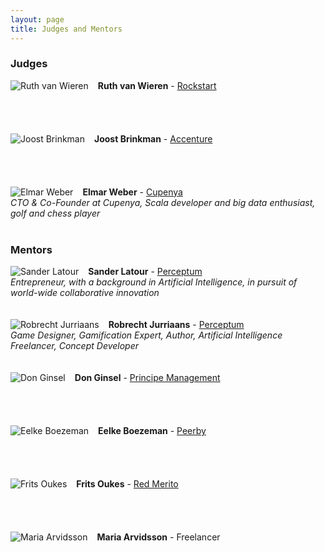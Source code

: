 ```yaml
---
layout: page
title: Judges and Mentors
---
```

### Judges
<span><img src="{{ site.baseurl }}public/images/ruth-van-wieren.jpg" style="float:left;padding-right:15px" alt="Ruth van Wieren"/>**Ruth van Wieren** - [Rockstart](http://rockstart.com/)</span>
<br/><br/><br/><br/><br/>
<span><img src="{{ site.baseurl }}public/images/joost-brinkman.jpg" style="float:left;padding-right:15px" alt="Joost Brinkman"/>**Joost Brinkman** - [Accenture](http://www.accenture.nl/)</span>
<br/><br/><br/><br/><br/>
<span><img src="{{ site.baseurl }}public/images/elmar-weber.jpg" style="float:left;padding-right:15px" alt="Elmar Weber"/>**Elmar Weber** - [Cupenya](http://cupenya.com/)<br/>
*CTO & Co-Founder at Cupenya, Scala developer and big data enthusiast, golf and chess player*</span>
<br/><br/>
### Mentors
<span><img src="{{ site.baseurl }}public/images/sander-latour.jpg" style="float:left;padding-right:15px" alt="Sander Latour"/>**Sander Latour** - [Perceptum](http://www.perceptum.nl/)<br/>
*Entrepreneur, with a background in Artificial Intelligence, in pursuit of world-wide collaborative innovation*</span>
<br/><br/><br/>
<span><img src="{{ site.baseurl }}public/images/robrecht-jurriaans.jpg" style="float:left;padding-right:15px" alt="Robrecht Jurriaans"/>**Robrecht Jurriaans** - [Perceptum](http://www.perceptum.nl/)<br/>
*Game Designer, Gamification Expert, Author, Artificial Intelligence Freelancer, Concept Developer*</span>
<br/><br/><br/>
<span><img src="{{ site.baseurl }}public/images/don-ginsel.jpg" style="float:left;padding-right:15px" alt="Don Ginsel"/>**Don Ginsel** - [Principe Management](http://www.principemanagement.nl/)</span>
<br/><br/><br/><br/><br/>
<span><img src="{{ site.baseurl }}public/images/eelke-boezeman.jpg" style="float:left;padding-right:15px" alt="Eelke Boezeman"/>**Eelke Boezeman** - [Peerby](https://peerby.com)</span>
<br/><br/><br/><br/><br/>
<span><img src="{{ site.baseurl }}public/images/frits-oukes.jpg" style="float:left;padding-right:15px" alt="Frits Oukes"/>**Frits Oukes** - [Red Merito](http://www.redmerito.nl/)</span>
<br/><br/><br/><br/><br/>
<span><img src="{{ site.baseurl }}public/images/maria-arvidsson.jpg" style="float:left;padding-right:15px" alt="Maria Arvidsson"/>**Maria Arvidsson** - Freelancer</span>
<br/><br/><br/><br/><br/>
